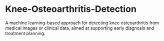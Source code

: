 # Knee-Osteoarthritis-Detection
A machine learning-based approach for detecting knee osteoarthritis from medical images or clinical data, aimed at supporting early diagnosis and treatment planning.
